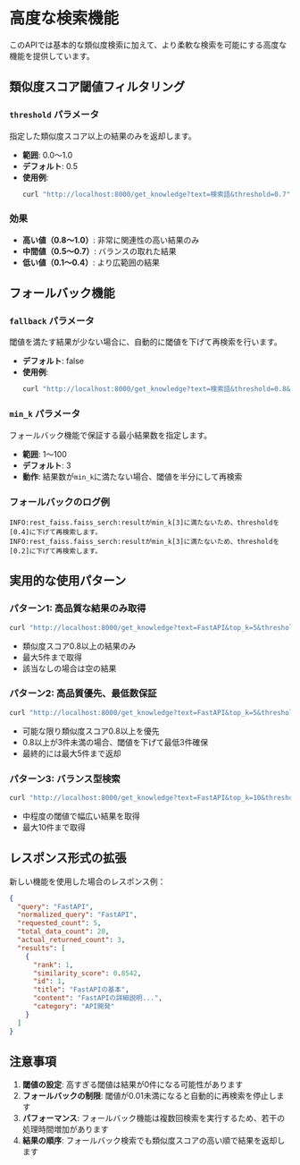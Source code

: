 # 高度な検索機能

このAPIでは基本的な類似度検索に加えて、より柔軟な検索を可能にする高度な機能を提供しています。

## 類似度スコア閾値フィルタリング

### `threshold` パラメータ

指定した類似度スコア以上の結果のみを返却します。

- **範囲**: 0.0〜1.0
- **デフォルト**: 0.5
- **使用例**:
  ```bash
  curl "http://localhost:8000/get_knowledge?text=検索語&threshold=0.7"
  ```

### 効果

- **高い値（0.8〜1.0）**: 非常に関連性の高い結果のみ
- **中間値（0.5〜0.7）**: バランスの取れた結果
- **低い値（0.1〜0.4）**: より広範囲の結果

## フォールバック機能

### `fallback` パラメータ

閾値を満たす結果が少ない場合に、自動的に閾値を下げて再検索を行います。

- **デフォルト**: false
- **使用例**:
  ```bash
  curl "http://localhost:8000/get_knowledge?text=検索語&threshold=0.8&fallback=true&min_k=3"
  ```

### `min_k` パラメータ

フォールバック機能で保証する最小結果数を指定します。

- **範囲**: 1〜100
- **デフォルト**: 3
- **動作**: 結果数が`min_k`に満たない場合、閾値を半分にして再検索

### フォールバックのログ例

```
INFO:rest_faiss.faiss_serch:resultがmin_k[3]に満たないため、thresholdを[0.4]に下げて再検索します。
INFO:rest_faiss.faiss_serch:resultがmin_k[3]に満たないため、thresholdを[0.2]に下げて再検索します。
```

## 実用的な使用パターン

### パターン1: 高品質な結果のみ取得

```bash
curl "http://localhost:8000/get_knowledge?text=FastAPI&top_k=5&threshold=0.8"
```

- 類似度スコア0.8以上の結果のみ
- 最大5件まで取得
- 該当なしの場合は空の結果

### パターン2: 高品質優先、最低数保証

```bash
curl "http://localhost:8000/get_knowledge?text=FastAPI&top_k=5&threshold=0.8&fallback=true&min_k=3"
```

- 可能な限り類似度スコア0.8以上を優先
- 0.8以上が3件未満の場合、閾値を下げて最低3件確保
- 最終的には最大5件まで返却

### パターン3: バランス型検索

```bash
curl "http://localhost:8000/get_knowledge?text=FastAPI&top_k=10&threshold=0.6"
```

- 中程度の閾値で幅広い結果を取得
- 最大10件まで取得

## レスポンス形式の拡張

新しい機能を使用した場合のレスポンス例：

```json
{
  "query": "FastAPI",
  "normalized_query": "FastAPI",
  "requested_count": 5,
  "total_data_count": 20,
  "actual_returned_count": 3,
  "results": [
    {
      "rank": 1,
      "similarity_score": 0.8542,
      "id": 1,
      "title": "FastAPIの基本",
      "content": "FastAPIの詳細説明...",
      "category": "API開発"
    }
  ]
}
```

## 注意事項

1. **閾値の設定**: 高すぎる閾値は結果が0件になる可能性があります
2. **フォールバックの制限**: 閾値が0.01未満になると自動的に再検索を停止します
3. **パフォーマンス**: フォールバック機能は複数回検索を実行するため、若干の処理時間増加があります
4. **結果の順序**: フォールバック検索でも類似度スコアの高い順で結果を返却します